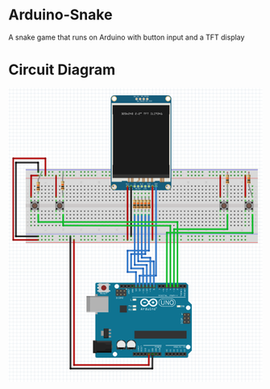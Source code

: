 # Arduino-Snake
A snake game that runs on Arduino with button input and a TFT display

# Circuit Diagram

![circuit diagram](diagram.PNG)
